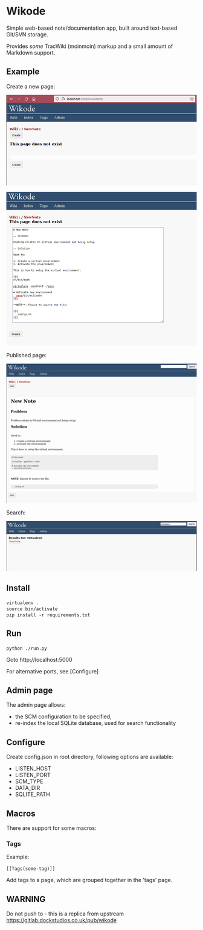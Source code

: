# Wikode

Simple web-based note/documentation app, built around text-based Git/SVN storage.

Provides _some_ TracWiki (moinmoin) markup and a small amount of Markdown support.

## Example

Create a new page:

![NewNote](./docs/screenshots/NewNote.png)

![EditNote](./docs/screenshots/EditNote.png)

Published page:

![Published](./docs/screenshots/Published.png)

Search:

![Search](./docs/screenshots/Search.png)


## Install

```
virtualenv .
source bin/activate
pip install -r requirements.txt
```

## Run

```
python ./run.py
```

Goto http://localhost:5000

For alternative ports, see [Configure]

## Admin page

The admin page allows:

 * the SCM configuration to be specified,
 * re-index the local SQLite database, used for search functionality

## Configure

Create config.json in root directory, following options are available:

* LISTEN_HOST
* LISTEN_PORT
* SCM_TYPE
* DATA_DIR
* SQLITE_PATH


## Macros

There are support for some macros:

### Tags

Example:
```
[[Tags(some-tag)]]
```

Add tags to a page, which are grouped together in the 'tags' page.


## WARNING

Do not push to - this is a replica from upstream https://gitlab.dockstudios.co.uk/pub/wikode
